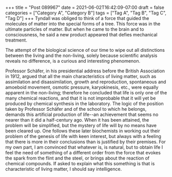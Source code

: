 +++
title = "Post 089967"
date = 2021-06-02T16:42:09-07:00
draft = false
categories = ["Category A", "Category B"]
tags = ["Tag A", "Tag B", "Tag C", "Tag D"]
+++
Tyndall was obliged to think of a force that guided the molecules of matter into the special forms of a tree. This force was in the ultimate particles of matter. But when he came to the brain and to consciousness, he said a new product appeared that defies mechanical treatment.

The attempt of the biological science of our time to wipe out all distinctions between the living and the non-living, solely because scientific analysis reveals no difference, is a curious and interesting phenomenon.

Professor Schäfer, in his presidential address before the British Association in 1912, argued that all the main characteristics of living matter, such as assimilation and disassimilation, growth and reproduction, spontaneous and amoeboid movement, osmotic pressure, karyokinesis, etc., were equally apparent in the non-living; therefore he concluded that life is only one of the many chemical reactions, and that it is not improbable that it will yet be produced by chemical synthesis in the laboratory. The logic of the position taken by Professor Schäfer and of the school to which he belongs, demands this artificial production of life--an achievement that seems no nearer than it did a half-century ago. When it has been attained, the problem will be simplified, but the mystery of life will by no means have been cleared up. One follows these later biochemists in working out their problem of the genesis of life with keen interest, but always with a feeling that there is more in their conclusions than is justified by their premises. For my own part, I am convinced that whatever is, is natural, but to obtain life I feel the need of something of a different order from the force that evokes the spark from the flint and the steel, or brings about the reaction of chemical compounds. If asked to explain what this something is that is characteristic of living matter, I should say intelligence.
